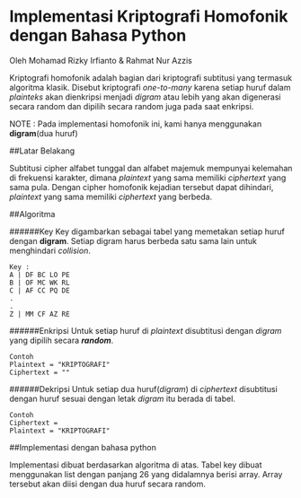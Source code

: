 # Implementasi Kriptografi Homofonik dengan Bahasa Python

Oleh Mohamad Rizky Irfianto & Rahmat Nur Azzis
       
Kriptografi homofonik adalah bagian dari kriptografi subtitusi yang termasuk algoritma klasik. Disebut kriptografi *one-to-many* karena setiap huruf dalam *plainteks* akan dienkripsi menjadi *digram* atau lebih yang akan digenerasi secara random dan dipilih secara random juga pada saat enkripsi. 

NOTE : Pada implementasi homofonik ini, kami hanya menggunakan **digram**(dua huruf)

##Latar Belakang

Subtitusi cipher alfabet tunggal dan alfabet majemuk mempunyai kelemahan di frekuensi karakter, dimana *plaintext* yang sama memiliki *ciphertext* yang sama pula. Dengan cipher homofonik kejadian tersebut dapat dihindari, *plaintext* yang sama memiliki *ciphertext* yang berbeda.

##Algoritma

######Key
Key digambarkan sebagai tabel yang memetakan setiap huruf dengan **digram**. Setiap digram harus berbeda satu sama lain untuk menghindari *collision*.

```
Key :
A | DF BC LO PE
B | OF MC WK RL
C | AF CC PQ DE
.
.
Z | MM CF AZ RE
```

######Enkripsi
Untuk setiap huruf di *plaintext* disubtitusi dengan *digram* yang dipilih secara ***random***.
```
Contoh
Plaintext = "KRIPTOGRAFI"
Ciphertext = ""
```

######Dekripsi
Untuk setiap  dua huruf(*digram*) di *ciphertext* disubtitusi dengan huruf sesuai dengan letak *digram* itu berada di tabel.
```
Contoh
Ciphertext = 
Plaintext = "KRIPTOGRAFI"
```

##Implementasi dengan bahasa python

Implementasi dibuat berdasarkan algoritma di atas. Tabel key dibuat menggunakan list dengan panjang 26 yang didalamnya berisi array. Array tersebut akan diisi dengan dua huruf secara random.

